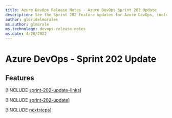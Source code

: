 ```yaml
---
title: Azure DevOps Release Notes - Azure DevOps Sprint 202 Update
description: See the Sprint 202 feature updates for Azure DevOps, including next steps.
author: gloridelmorales
ms.author: glmorale
ms.technology: devops-release-notes
ms.date: 4/20/2022
---
```


# Azure DevOps - Sprint 202 Update

## Features

[!INCLUDE [sprint-202-update-links](../includes/general/sprint-202-update-links.md)]

[!INCLUDE [sprint-202-update](../includes/general/sprint-202-update.md)]

[!INCLUDE [nextsteps](../includes/nextsteps.md)]